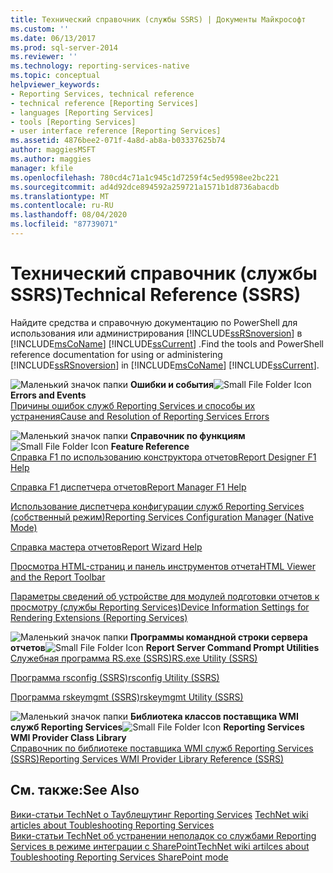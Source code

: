```yaml
---
title: Технический справочник (службы SSRS) | Документы Майкрософт
ms.custom: ''
ms.date: 06/13/2017
ms.prod: sql-server-2014
ms.reviewer: ''
ms.technology: reporting-services-native
ms.topic: conceptual
helpviewer_keywords:
- Reporting Services, technical reference
- technical reference [Reporting Services]
- languages [Reporting Services]
- tools [Reporting Services]
- user interface reference [Reporting Services]
ms.assetid: 4876bee2-071f-4a8d-ab8a-b03337625b74
author: maggiesMSFT
ms.author: maggies
manager: kfile
ms.openlocfilehash: 780cd4c71a1c945c1d7259f4c5ed9598ee2bc221
ms.sourcegitcommit: ad4d92dce894592a259721a1571b1d8736abacdb
ms.translationtype: MT
ms.contentlocale: ru-RU
ms.lasthandoff: 08/04/2020
ms.locfileid: "87739071"
---
```

# <a name="technical-reference-ssrs"></a><span data-ttu-id="7d38b-102">Технический справочник (службы SSRS)</span><span class="sxs-lookup"><span data-stu-id="7d38b-102">Technical Reference (SSRS)</span></span>
  <span data-ttu-id="7d38b-103">Найдите средства и справочную документацию по PowerShell для использования или администрирования [!INCLUDE[ssRSnoversion](../includes/ssrsnoversion-md.md)] в [!INCLUDE[msCoName](../includes/msconame-md.md)] [!INCLUDE[ssCurrent](../includes/sscurrent-md.md)] .</span><span class="sxs-lookup"><span data-stu-id="7d38b-103">Find the tools and PowerShell reference documentation for using or administering [!INCLUDE[ssRSnoversion](../includes/ssrsnoversion-md.md)] in [!INCLUDE[msCoName](../includes/msconame-md.md)] [!INCLUDE[ssCurrent](../includes/sscurrent-md.md)].</span></span>  
  
 <span data-ttu-id="7d38b-104">![Маленький значок папки](../../2014/integration-services/media/filefolder-small.gif "Маленький значок папки") **Ошибки и события**</span><span class="sxs-lookup"><span data-stu-id="7d38b-104">![Small File Folder Icon](../../2014/integration-services/media/filefolder-small.gif "Small File Folder Icon") **Errors and Events**</span></span>  
 [<span data-ttu-id="7d38b-105">Причины ошибок служб Reporting Services и способы их устранения</span><span class="sxs-lookup"><span data-stu-id="7d38b-105">Cause and Resolution of Reporting Services Errors</span></span>](troubleshooting/cause-and-resolution-of-reporting-services-errors.md)  
  
 <span data-ttu-id="7d38b-106">![Маленький значок папки](../../2014/integration-services/media/filefolder-small.gif "Маленький значок папки") **Справочник по функциям**</span><span class="sxs-lookup"><span data-stu-id="7d38b-106">![Small File Folder Icon](../../2014/integration-services/media/filefolder-small.gif "Small File Folder Icon") **Feature Reference**</span></span>  
 [<span data-ttu-id="7d38b-107">Справка F1 по использованию конструктора отчетов</span><span class="sxs-lookup"><span data-stu-id="7d38b-107">Report Designer F1 Help</span></span>](tools/report-designer-f1-help.md)  
  
 [<span data-ttu-id="7d38b-108">Справка F1 диспетчера отчетов</span><span class="sxs-lookup"><span data-stu-id="7d38b-108">Report Manager F1 Help</span></span>](../../2014/reporting-services/report-manager-f1-help.md)  
  
 [<span data-ttu-id="7d38b-109">Использование диспетчера конфигурации служб Reporting Services (собственный режим)</span><span class="sxs-lookup"><span data-stu-id="7d38b-109">Reporting Services Configuration Manager &#40;Native Mode&#41;</span></span>](../sql-server/install/reporting-services-configuration-manager-native-mode.md)  
  
 [<span data-ttu-id="7d38b-110">Справка мастера отчетов</span><span class="sxs-lookup"><span data-stu-id="7d38b-110">Report Wizard Help</span></span>](../../2014/reporting-services/report-wizard-help.md)  
  
 [<span data-ttu-id="7d38b-111">Просмотра HTML-страниц и панель инструментов отчета</span><span class="sxs-lookup"><span data-stu-id="7d38b-111">HTML Viewer and the Report Toolbar</span></span>](html-viewer-and-the-report-toolbar.md)  
  
 [<span data-ttu-id="7d38b-112">Параметры сведений об устройстве для модулей подготовки отчетов к просмотру (службы Reporting Services)</span><span class="sxs-lookup"><span data-stu-id="7d38b-112">Device Information Settings for Rendering Extensions &#40;Reporting Services&#41;</span></span>](device-information-settings-for-rendering-extensions-reporting-services.md)  
  
 <span data-ttu-id="7d38b-113">![Маленький значок папки](../../2014/integration-services/media/filefolder-small.gif "Маленький значок папки") **Программы командной строки сервера отчетов**</span><span class="sxs-lookup"><span data-stu-id="7d38b-113">![Small File Folder Icon](../../2014/integration-services/media/filefolder-small.gif "Small File Folder Icon") **Report Server Command Prompt Utilities**</span></span>  
 [<span data-ttu-id="7d38b-114">Служебная программа RS.exe (SSRS)</span><span class="sxs-lookup"><span data-stu-id="7d38b-114">RS.exe Utility &#40;SSRS&#41;</span></span>](tools/rs-exe-utility-ssrs.md)  
  
 [<span data-ttu-id="7d38b-115">Программа rsconfig (SSRS)</span><span class="sxs-lookup"><span data-stu-id="7d38b-115">rsconfig Utility &#40;SSRS&#41;</span></span>](tools/rsconfig-utility-ssrs.md)  
  
 [<span data-ttu-id="7d38b-116">Программа rskeymgmt (SSRS)</span><span class="sxs-lookup"><span data-stu-id="7d38b-116">rskeymgmt Utility &#40;SSRS&#41;</span></span>](tools/rskeymgmt-utility-ssrs.md)  
  
 <span data-ttu-id="7d38b-117">![Маленький значок папки](../../2014/integration-services/media/filefolder-small.gif "Маленький значок папки") **Библиотека классов поставщика WMI служб Reporting Services**</span><span class="sxs-lookup"><span data-stu-id="7d38b-117">![Small File Folder Icon](../../2014/integration-services/media/filefolder-small.gif "Small File Folder Icon") **Reporting Services WMI Provider Class Library**</span></span>  
 [<span data-ttu-id="7d38b-118">Справочник по библиотеке поставщика WMI служб Reporting Services (SSRS)</span><span class="sxs-lookup"><span data-stu-id="7d38b-118">Reporting Services WMI Provider Library Reference &#40;SSRS&#41;</span></span>](wmi-provider-library-reference/reporting-services-wmi-provider-library-reference-ssrs.md)  
  
## <a name="see-also"></a><span data-ttu-id="7d38b-119">См. также:</span><span class="sxs-lookup"><span data-stu-id="7d38b-119">See Also</span></span>  
 <span data-ttu-id="7d38b-120">[Вики-статьи TechNet о Таублешутинг Reporting Services](https://go.microsoft.com/fwlink/?LinkID=209153) </span><span class="sxs-lookup"><span data-stu-id="7d38b-120">[TechNet wiki articles about Toubleshooting Reporting Services](https://go.microsoft.com/fwlink/?LinkID=209153) </span></span>  
 [<span data-ttu-id="7d38b-121">Вики-статьи TechNet об устранении неполадок со службами Reporting Services в режиме интеграции с SharePoint</span><span class="sxs-lookup"><span data-stu-id="7d38b-121">TechNet wiki artilces about Toubleshooting Reporting Services SharePoint mode</span></span>](https://go.microsoft.com/fwlink/?LinkID=209158)  
  
  
